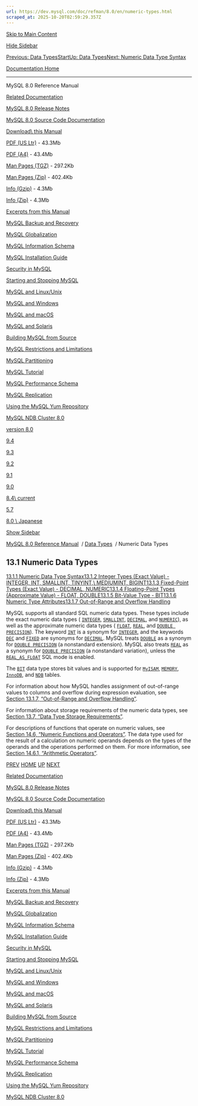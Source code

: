 ```yaml
---
url: https://dev.mysql.com/doc/refman/8.0/en/numeric-types.html
scraped_at: 2025-10-20T02:59:29.357Z
---
```


[Skip to Main Content](https://dev.mysql.com/doc/refman/8.0/en/numeric-types.html#main)

[Hide Sidebar](https://dev.mysql.com/doc/refman/8.0/en/numeric-types.html "Hide Sidebar")

[Previous: Data Types](https://dev.mysql.com/doc/refman/8.0/en/data-types.html "Previous: Data Types")[Start](https://dev.mysql.com/doc/refman/8.0/en/index.html "Start")[Up: Data Types](https://dev.mysql.com/doc/refman/8.0/en/data-types.html "Up: Data Types")[Next: Numeric Data Type Syntax](https://dev.mysql.com/doc/refman/8.0/en/numeric-type-syntax.html "Next: Numeric Data Type Syntax")

[Documentation Home](https://dev.mysql.com/doc/)

* * *

MySQL 8.0 Reference Manual

[Related Documentation](https://dev.mysql.com/doc/refman/8.0/en/numeric-types.html)

[MySQL 8.0 Release Notes](https://dev.mysql.com/doc/relnotes/mysql/8.0/en/)

[MySQL 8.0 Source Code Documentation](https://dev.mysql.com/doc/dev/mysql-server/latest/)

[Download\\
this Manual](https://dev.mysql.com/doc/refman/8.0/en/numeric-types.html)

[PDF (US Ltr)](https://downloads.mysql.com/docs/refman-8.0-en.pdf)
\- 43.3Mb

[PDF (A4)](https://downloads.mysql.com/docs/refman-8.0-en.a4.pdf)
\- 43.4Mb

[Man Pages (TGZ)](https://downloads.mysql.com/docs/refman-8.0-en.man-gpl.tar.gz)
\- 297.2Kb

[Man Pages (Zip)](https://downloads.mysql.com/docs/refman-8.0-en.man-gpl.zip)
\- 402.4Kb

[Info (Gzip)](https://downloads.mysql.com/docs/mysql-8.0.info.gz)
\- 4.3Mb

[Info (Zip)](https://downloads.mysql.com/docs/mysql-8.0.info.zip)
\- 4.3Mb

[Excerpts from this Manual](https://dev.mysql.com/doc/refman/8.0/en/numeric-types.html)

[MySQL Backup and Recovery](https://dev.mysql.com/doc/mysql-backup-excerpt/8.0/en/)

[MySQL Globalization](https://dev.mysql.com/doc/mysql-g11n-excerpt/8.0/en/)

[MySQL Information Schema](https://dev.mysql.com/doc/mysql-infoschema-excerpt/8.0/en/)

[MySQL Installation Guide](https://dev.mysql.com/doc/mysql-installation-excerpt/8.0/en/)

[Security in MySQL](https://dev.mysql.com/doc/mysql-security-excerpt/8.0/en/)

[Starting and Stopping MySQL](https://dev.mysql.com/doc/mysql-startstop-excerpt/8.0/en/)

[MySQL and Linux/Unix](https://dev.mysql.com/doc/mysql-linuxunix-excerpt/8.0/en/)

[MySQL and Windows](https://dev.mysql.com/doc/mysql-windows-excerpt/8.0/en/)

[MySQL and macOS](https://dev.mysql.com/doc/mysql-macos-excerpt/8.0/en/)

[MySQL and Solaris](https://dev.mysql.com/doc/mysql-solaris-excerpt/8.0/en/)

[Building MySQL from Source](https://dev.mysql.com/doc/mysql-sourcebuild-excerpt/8.0/en/)

[MySQL Restrictions and Limitations](https://dev.mysql.com/doc/mysql-reslimits-excerpt/8.0/en/)

[MySQL Partitioning](https://dev.mysql.com/doc/mysql-partitioning-excerpt/8.0/en/)

[MySQL Tutorial](https://dev.mysql.com/doc/mysql-tutorial-excerpt/8.0/en/)

[MySQL Performance Schema](https://dev.mysql.com/doc/mysql-perfschema-excerpt/8.0/en/)

[MySQL Replication](https://dev.mysql.com/doc/mysql-replication-excerpt/8.0/en/)

[Using the MySQL Yum Repository](https://dev.mysql.com/doc/mysql-repo-excerpt/8.0/en/)

[MySQL NDB Cluster 8.0](https://dev.mysql.com/doc/mysql-cluster-excerpt/8.0/en/)

[version 8.0](https://dev.mysql.com/doc/refman/8.0/en/numeric-types.html)

[9.4](https://dev.mysql.com/doc/refman/9.4/en/numeric-types.html)

[9.3](https://dev.mysql.com/doc/refman/9.3/en/numeric-types.html)

[9.2](https://dev.mysql.com/doc/refman/9.2/en/numeric-types.html)

[9.1](https://dev.mysql.com/doc/refman/9.1/en/numeric-types.html)

[9.0](https://dev.mysql.com/doc/refman/9.0/en/numeric-types.html)

[8.4\\
current](https://dev.mysql.com/doc/refman/8.4/en/numeric-types.html)

[5.7](https://dev.mysql.com/doc/refman/5.7/en/numeric-types.html)

[8.0 \\
Japanese](https://dev.mysql.com/doc/refman/8.0/ja/numeric-types.html)

[Show Sidebar](https://dev.mysql.com/doc/refman/8.0/en/numeric-types.html "Show Sidebar")

[MySQL 8.0 Reference Manual](https://dev.mysql.com/doc/refman/8.0/en/)  /
[Data Types](https://dev.mysql.com/doc/refman/8.0/en/data-types.html)  /
Numeric Data Types


## 13.1 Numeric Data Types

[13.1.1 Numeric Data Type Syntax](https://dev.mysql.com/doc/refman/8.0/en/numeric-type-syntax.html)[13.1.2 Integer Types (Exact Value) - INTEGER, INT, SMALLINT, TINYINT,\\
MEDIUMINT, BIGINT](https://dev.mysql.com/doc/refman/8.0/en/integer-types.html)[13.1.3 Fixed-Point Types (Exact Value) - DECIMAL, NUMERIC](https://dev.mysql.com/doc/refman/8.0/en/fixed-point-types.html)[13.1.4 Floating-Point Types (Approximate Value) - FLOAT, DOUBLE](https://dev.mysql.com/doc/refman/8.0/en/floating-point-types.html)[13.1.5 Bit-Value Type - BIT](https://dev.mysql.com/doc/refman/8.0/en/bit-type.html)[13.1.6 Numeric Type Attributes](https://dev.mysql.com/doc/refman/8.0/en/numeric-type-attributes.html)[13.1.7 Out-of-Range and Overflow Handling](https://dev.mysql.com/doc/refman/8.0/en/out-of-range-and-overflow.html)

MySQL supports all standard SQL numeric data types. These types
include the exact numeric data types
( [`INTEGER`](https://dev.mysql.com/doc/refman/8.0/en/integer-types.html "13.1.2 Integer Types (Exact Value) - INTEGER, INT, SMALLINT, TINYINT, MEDIUMINT, BIGINT"),
[`SMALLINT`](https://dev.mysql.com/doc/refman/8.0/en/integer-types.html "13.1.2 Integer Types (Exact Value) - INTEGER, INT, SMALLINT, TINYINT, MEDIUMINT, BIGINT"),
[`DECIMAL`](https://dev.mysql.com/doc/refman/8.0/en/fixed-point-types.html "13.1.3 Fixed-Point Types (Exact Value) - DECIMAL, NUMERIC"), and
[`NUMERIC`](https://dev.mysql.com/doc/refman/8.0/en/fixed-point-types.html "13.1.3 Fixed-Point Types (Exact Value) - DECIMAL, NUMERIC")), as well as the
approximate numeric data types
( [`FLOAT`](https://dev.mysql.com/doc/refman/8.0/en/floating-point-types.html "13.1.4 Floating-Point Types (Approximate Value) - FLOAT, DOUBLE"),
[`REAL`](https://dev.mysql.com/doc/refman/8.0/en/floating-point-types.html "13.1.4 Floating-Point Types (Approximate Value) - FLOAT, DOUBLE"), and
[`DOUBLE PRECISION`](https://dev.mysql.com/doc/refman/8.0/en/floating-point-types.html "13.1.4 Floating-Point Types (Approximate Value) - FLOAT, DOUBLE")). The keyword
[`INT`](https://dev.mysql.com/doc/refman/8.0/en/integer-types.html "13.1.2 Integer Types (Exact Value) - INTEGER, INT, SMALLINT, TINYINT, MEDIUMINT, BIGINT") is a synonym for
[`INTEGER`](https://dev.mysql.com/doc/refman/8.0/en/integer-types.html "13.1.2 Integer Types (Exact Value) - INTEGER, INT, SMALLINT, TINYINT, MEDIUMINT, BIGINT"), and the keywords
[`DEC`](https://dev.mysql.com/doc/refman/8.0/en/fixed-point-types.html "13.1.3 Fixed-Point Types (Exact Value) - DECIMAL, NUMERIC") and
[`FIXED`](https://dev.mysql.com/doc/refman/8.0/en/fixed-point-types.html "13.1.3 Fixed-Point Types (Exact Value) - DECIMAL, NUMERIC") are synonyms for
[`DECIMAL`](https://dev.mysql.com/doc/refman/8.0/en/fixed-point-types.html "13.1.3 Fixed-Point Types (Exact Value) - DECIMAL, NUMERIC"). MySQL treats
[`DOUBLE`](https://dev.mysql.com/doc/refman/8.0/en/floating-point-types.html "13.1.4 Floating-Point Types (Approximate Value) - FLOAT, DOUBLE") as a synonym for
[`DOUBLE PRECISION`](https://dev.mysql.com/doc/refman/8.0/en/floating-point-types.html "13.1.4 Floating-Point Types (Approximate Value) - FLOAT, DOUBLE") (a nonstandard
extension). MySQL also treats [`REAL`](https://dev.mysql.com/doc/refman/8.0/en/floating-point-types.html "13.1.4 Floating-Point Types (Approximate Value) - FLOAT, DOUBLE")
as a synonym for [`DOUBLE PRECISION`](https://dev.mysql.com/doc/refman/8.0/en/floating-point-types.html "13.1.4 Floating-Point Types (Approximate Value) - FLOAT, DOUBLE")
(a nonstandard variation), unless the
[`REAL_AS_FLOAT`](https://dev.mysql.com/doc/refman/8.0/en/sql-mode.html#sqlmode_real_as_float) SQL mode is
enabled.


The [`BIT`](https://dev.mysql.com/doc/refman/8.0/en/bit-type.html "13.1.5 Bit-Value Type - BIT") data type stores bit values
and is supported for [`MyISAM`](https://dev.mysql.com/doc/refman/8.0/en/myisam-storage-engine.html "18.2 The MyISAM Storage Engine"),
[`MEMORY`](https://dev.mysql.com/doc/refman/8.0/en/memory-storage-engine.html "18.3 The MEMORY Storage Engine"),
[`InnoDB`](https://dev.mysql.com/doc/refman/8.0/en/innodb-storage-engine.html "Chapter 17 The InnoDB Storage Engine"), and
[`NDB`](https://dev.mysql.com/doc/refman/8.0/en/mysql-cluster.html "Chapter 25 MySQL NDB Cluster 8.0") tables.


For information about how MySQL handles assignment of out-of-range
values to columns and overflow during expression evaluation, see
[Section 13.1.7, “Out-of-Range and Overflow Handling”](https://dev.mysql.com/doc/refman/8.0/en/out-of-range-and-overflow.html "13.1.7 Out-of-Range and Overflow Handling").


For information about storage requirements of the numeric data
types, see [Section 13.7, “Data Type Storage Requirements”](https://dev.mysql.com/doc/refman/8.0/en/storage-requirements.html "13.7 Data Type Storage Requirements").


For descriptions of functions that operate on numeric values, see
[Section 14.6, “Numeric Functions and Operators”](https://dev.mysql.com/doc/refman/8.0/en/numeric-functions.html "14.6 Numeric Functions and Operators"). The data type used for the
result of a calculation on numeric operands depends on the types
of the operands and the operations performed on them. For more
information, see [Section 14.6.1, “Arithmetic Operators”](https://dev.mysql.com/doc/refman/8.0/en/arithmetic-functions.html "14.6.1 Arithmetic Operators").

[PREV](https://dev.mysql.com/doc/refman/8.0/en/data-types.html "Previous: Data Types") [HOME](https://dev.mysql.com/doc/refman/8.0/en/index.html "Start") [UP](https://dev.mysql.com/doc/refman/8.0/en/data-types.html "Up: Data Types") [NEXT](https://dev.mysql.com/doc/refman/8.0/en/numeric-type-syntax.html "Next: Numeric Data Type Syntax")

[Related Documentation](https://dev.mysql.com/doc/refman/8.0/en/numeric-types.html)

[MySQL 8.0 Release Notes](https://dev.mysql.com/doc/relnotes/mysql/8.0/en/)

[MySQL 8.0 Source Code Documentation](https://dev.mysql.com/doc/dev/mysql-server/latest/)

[Download\\
this Manual](https://dev.mysql.com/doc/refman/8.0/en/numeric-types.html)

[PDF (US Ltr)](https://downloads.mysql.com/docs/refman-8.0-en.pdf)
\- 43.3Mb

[PDF (A4)](https://downloads.mysql.com/docs/refman-8.0-en.a4.pdf)
\- 43.4Mb

[Man Pages (TGZ)](https://downloads.mysql.com/docs/refman-8.0-en.man-gpl.tar.gz)
\- 297.2Kb

[Man Pages (Zip)](https://downloads.mysql.com/docs/refman-8.0-en.man-gpl.zip)
\- 402.4Kb

[Info (Gzip)](https://downloads.mysql.com/docs/mysql-8.0.info.gz)
\- 4.3Mb

[Info (Zip)](https://downloads.mysql.com/docs/mysql-8.0.info.zip)
\- 4.3Mb

[Excerpts from this Manual](https://dev.mysql.com/doc/refman/8.0/en/numeric-types.html)

[MySQL Backup and Recovery](https://dev.mysql.com/doc/mysql-backup-excerpt/8.0/en/)

[MySQL Globalization](https://dev.mysql.com/doc/mysql-g11n-excerpt/8.0/en/)

[MySQL Information Schema](https://dev.mysql.com/doc/mysql-infoschema-excerpt/8.0/en/)

[MySQL Installation Guide](https://dev.mysql.com/doc/mysql-installation-excerpt/8.0/en/)

[Security in MySQL](https://dev.mysql.com/doc/mysql-security-excerpt/8.0/en/)

[Starting and Stopping MySQL](https://dev.mysql.com/doc/mysql-startstop-excerpt/8.0/en/)

[MySQL and Linux/Unix](https://dev.mysql.com/doc/mysql-linuxunix-excerpt/8.0/en/)

[MySQL and Windows](https://dev.mysql.com/doc/mysql-windows-excerpt/8.0/en/)

[MySQL and macOS](https://dev.mysql.com/doc/mysql-macos-excerpt/8.0/en/)

[MySQL and Solaris](https://dev.mysql.com/doc/mysql-solaris-excerpt/8.0/en/)

[Building MySQL from Source](https://dev.mysql.com/doc/mysql-sourcebuild-excerpt/8.0/en/)

[MySQL Restrictions and Limitations](https://dev.mysql.com/doc/mysql-reslimits-excerpt/8.0/en/)

[MySQL Partitioning](https://dev.mysql.com/doc/mysql-partitioning-excerpt/8.0/en/)

[MySQL Tutorial](https://dev.mysql.com/doc/mysql-tutorial-excerpt/8.0/en/)

[MySQL Performance Schema](https://dev.mysql.com/doc/mysql-perfschema-excerpt/8.0/en/)

[MySQL Replication](https://dev.mysql.com/doc/mysql-replication-excerpt/8.0/en/)

[Using the MySQL Yum Repository](https://dev.mysql.com/doc/mysql-repo-excerpt/8.0/en/)

[MySQL NDB Cluster 8.0](https://dev.mysql.com/doc/mysql-cluster-excerpt/8.0/en/)